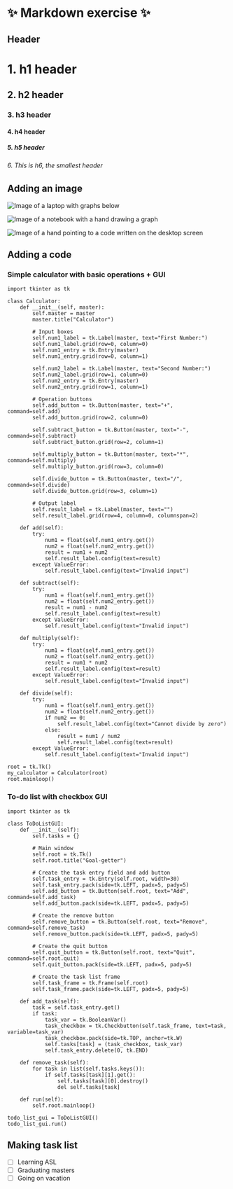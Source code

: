 # ✨ Markdown exercise ✨
## Header
# 1. h1 header
## 2. h2 header
### 3. h3 header
#### 4. h4 header
##### 5. h5 header
###### 6. This is h6, the smallest header

## Adding an image
![Image of a laptop with graphs below](https://i.pinimg.com/564x/24/67/e9/2467e9cfebbdcb769d507968b1457380.jpg)

![Image of a notebook with a hand drawing a graph](https://i.pinimg.com/564x/9b/fc/57/9bfc57d18d9de4ce1fb6276ff0b0303e.jpg)

![Image of a hand pointing to a code written on the desktop screen](https://i.pinimg.com/564x/a6/61/74/a66174d1fa0db9149aa4e84f4e6418c8.jpg)

## Adding a code

### Simple calculator with basic operations + GUI
```
import tkinter as tk

class Calculator:
    def __init__(self, master):
        self.master = master
        master.title("Calculator")

        # Input boxes
        self.num1_label = tk.Label(master, text="First Number:")
        self.num1_label.grid(row=0, column=0)
        self.num1_entry = tk.Entry(master)
        self.num1_entry.grid(row=0, column=1)

        self.num2_label = tk.Label(master, text="Second Number:")
        self.num2_label.grid(row=1, column=0)
        self.num2_entry = tk.Entry(master)
        self.num2_entry.grid(row=1, column=1)

        # Operation buttons
        self.add_button = tk.Button(master, text="+", command=self.add)
        self.add_button.grid(row=2, column=0)

        self.subtract_button = tk.Button(master, text="-", command=self.subtract)
        self.subtract_button.grid(row=2, column=1)

        self.multiply_button = tk.Button(master, text="*", command=self.multiply)
        self.multiply_button.grid(row=3, column=0)

        self.divide_button = tk.Button(master, text="/", command=self.divide)
        self.divide_button.grid(row=3, column=1)

        # Output label
        self.result_label = tk.Label(master, text="")
        self.result_label.grid(row=4, column=0, columnspan=2)

    def add(self):
        try:
            num1 = float(self.num1_entry.get())
            num2 = float(self.num2_entry.get())
            result = num1 + num2
            self.result_label.config(text=result)
        except ValueError:
            self.result_label.config(text="Invalid input")

    def subtract(self):
        try:
            num1 = float(self.num1_entry.get())
            num2 = float(self.num2_entry.get())
            result = num1 - num2
            self.result_label.config(text=result)
        except ValueError:
            self.result_label.config(text="Invalid input")

    def multiply(self):
        try:
            num1 = float(self.num1_entry.get())
            num2 = float(self.num2_entry.get())
            result = num1 * num2
            self.result_label.config(text=result)
        except ValueError:
            self.result_label.config(text="Invalid input")

    def divide(self):
        try:
            num1 = float(self.num1_entry.get())
            num2 = float(self.num2_entry.get())
            if num2 == 0:
                self.result_label.config(text="Cannot divide by zero")
            else:
                result = num1 / num2
                self.result_label.config(text=result)
        except ValueError:
            self.result_label.config(text="Invalid input")

root = tk.Tk()
my_calculator = Calculator(root)
root.mainloop()
```

### To-do list with checkbox GUI
```
import tkinter as tk

class ToDoListGUI:
    def __init__(self):
        self.tasks = {}

        # Main window
        self.root = tk.Tk()
        self.root.title("Goal-getter")

        # Create the task entry field and add button
        self.task_entry = tk.Entry(self.root, width=30)
        self.task_entry.pack(side=tk.LEFT, padx=5, pady=5)
        self.add_button = tk.Button(self.root, text="Add", command=self.add_task)
        self.add_button.pack(side=tk.LEFT, padx=5, pady=5)

        # Create the remove button
        self.remove_button = tk.Button(self.root, text="Remove", command=self.remove_task)
        self.remove_button.pack(side=tk.LEFT, padx=5, pady=5)

        # Create the quit button
        self.quit_button = tk.Button(self.root, text="Quit", command=self.root.quit)
        self.quit_button.pack(side=tk.LEFT, padx=5, pady=5)

        # Create the task list frame
        self.task_frame = tk.Frame(self.root)
        self.task_frame.pack(side=tk.LEFT, padx=5, pady=5)

    def add_task(self):
        task = self.task_entry.get()
        if task:
            task_var = tk.BooleanVar()
            task_checkbox = tk.Checkbutton(self.task_frame, text=task, variable=task_var)
            task_checkbox.pack(side=tk.TOP, anchor=tk.W)
            self.tasks[task] = (task_checkbox, task_var)
            self.task_entry.delete(0, tk.END)

    def remove_task(self):
        for task in list(self.tasks.keys()):
            if self.tasks[task][1].get():
                self.tasks[task][0].destroy()
                del self.tasks[task]

    def run(self):
        self.root.mainloop()
```
```
todo_list_gui = ToDoListGUI()
todo_list_gui.run()
```
## Making task list

- [ ] Learning ASL
- [ ] Graduating masters
- [ ] Going on vacation
